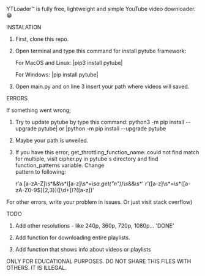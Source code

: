 YTLoader™ is fully free, lightweight and simple YouTube video downloader.😁


INSTALATION


1. First, clone this repo.

2. Open terminal and type this command for install pytube framework:

	For MacOS and Linux:
		|pip3 install pytube|
	
	For Windows:
		|pip install pytube|

3. Open main.py and on line 3 insert your path where videos will saved.


ERRORS 


If something went wrong;

1. Try to update pytube by type this command: 
	python3 -m pip install --upgrade pytube| or |python -m pip install --upgrade pytube

2. Maybe your path is unveiled.

3. If you have this error; get_throttling_function_name: could not find match for multiple, 
	visit cipher.py in pytube`s directory and find function_patterns variable. Change 		
	pattern to following:

	r'a\.[a-zA-Z]\s*&&\s*\([a-z]\s*=\s*a\.get\("n"\)\)\s*&&\s*'
	r'\([a-z]\s*=\s*([a-zA-Z0-9$]{2,3})(\[\d+\])?\([a-z]\)'

For other errors, write your problem in issues. Or just visit stack overflow)


TODO


1. Add other resolutions - like 240p, 360p, 720p, 1080p... 'DONE' 

2. Add function for downloading entire playlists.

3. Add function that shows info about videos or playlists



ONLY FOR EDUCATIONAL PURPOSES. DO NOT SHARE THIS FILES WITH OTHERS. IT IS ILLEGAL.
